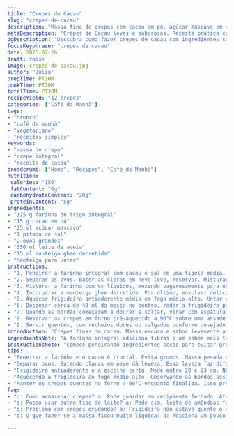```yaml
---
title: "Crepes de Cacau"
slug: "crepes-de-cacau"
description: "Massa fina de crepes com cacau em pó, açúcar mascavo em vez de refinado e leite de aveia para dar leveza e um toque diferente. Farinha integral leva mais fibra. A manteiga ghee substitui o óleo vegetal. Rendimento para 12 crepes, textura mais macia e sabor tostado. Refeição vegetariana, sem frutos secos. Preparo e cozimento ajustados para menos tempo total. Receita prática para brunch ou café da manhã reforçado, combinando ingredientes simples, porém com um twist único."
metaDescription: "Crepes de Cacau leves e saborosos. Receita prática com ingredientes saudáveis, ideal para brunch ou café da manhã."
ogDescription: "Descubra como fazer crepes de cacau com ingredientes saudáveis e fáceis. Perfeitos para um brunch ou café da manhã equilibrado."
focusKeyphrase: "crepes de cacau"
date: 2025-07-26
draft: false
image: crepes-de-cacau.jpg
author: "Julia"
prepTime: PT10M
cookTime: PT20M
totalTime: PT30M
recipeYield: "12 crepes"
categories: ["Café da Manhã"]
tags:
- "brunch"
- "café da manhã"
- "vegetariano"
- "receitas simples"
keywords:
- "massa de crepe"
- "crepe integral"
- "receita de cacau"
breadcrumb: ["Home", "Recipes", "Café da Manhã"]
nutrition: 
 calories: "150"
 fatContent: "6g"
 carbohydrateContent: "20g"
 proteinContent: "5g"
ingredients:
- "125 g farinha de trigo integral"
- "15 g cacau em pó"
- "25 ml açúcar mascavo"
- "1 pitada de sal"
- "2 ovos grandes"
- "350 ml leite de aveia"
- "15 ml manteiga ghee derretida"
- "Manteiga para untar"
instructions:
- "1. Peneirar a farinha integral com cacau e sal em uma tigela média. Misturar o açúcar mascavo com uma colher, evitando grumos."
- "2. Separar os ovos. Bater as claras em neve leve, reservar. Misturar as gemas com metade do leite de aveia até incorporarem bem."
- "3. Misturar a farinha com os líquidos, mexendo vagarosamente para não endurecer. Adicionar o restante do leite devagar, mexendo até massa uniforme, sem bolhas grandes."
- "4. Incorporar a manteiga ghee derretida. Por último, envolver delicadamente as claras em neve para deixar a massa leve e aerada."
- "5. Aquecer frigideira antiaderente média em fogo médio-alto. Untar com manteiga usando pincel ou papel toalha."
- "6. Despejar cerca de 40 ml da massa no centro, rodar a frigideira para espalhar fininho, cobrir todo o fundo."
- "7. Quando as bordas começarem a dourar e soltar, virar com espátula fina. Cozinhar do outro lado 8 segundos. Retirar."
- "8. Reservar as crepes em forno pré-aquecido a 90°C sobre uma assadeira, assim mantém aquecidas enquanto faz o restante."
- "9. Servir quentes, com recheios doces ou salgados conforme desejado."
introduction: "Crepes finas de cacau. Massa escura e sabor levemente amargo. Sem farinha branca, só integral. Leite de aveia pra suavizar e dar cremosidade vegetal. Trocar o açúcar refinado por mascavo muda o sabor, traz um aroma mais caramelizado. Manteiga ghee substitui o óleo tradicional, deixa o gosto mais amanteigado e cozinha melhor. A textura fica leve, quase aerada, graças às claras batidas por último. O modo de preparo mexe com a técnica, batendo separados os ovos para garantir leveza na massa. Na frigideira, o segredo é untar bem e espalhar a massa fininha, rodando para cobrir tudo. O tempo curto de cozimento evita que o crepe fique duro. O forno baixo mantém quentinhas até todas as crepes ficarem prontas pra mesa."
ingredientsNote: "A farinha integral adiciona fibras e um sabor mais terroso, diferente da farinha branca comum; dispensar não é opção para esse toque rústico no prato. O cacau em pó precisa ser puro, sem açúcar, para não interferir na doçura. O açúcar mascavo, ao contrário do branco, ajuda a deixar a massa mais úmida e com sabor mais profundo. O leite de aveia, uma alternativa veg-friendly, confere leveza e suavidade; pode substituir o leite comum sem perder textura. A manteiga ghee oferece melhor ponto de fumaça que o óleo vegetal, evitando queimar rápido e acrescentando aroma amanteigado. Untar a frigideira com manteiga pura garante o deslizamento da massa e evita que o crepe grude. Ajustar a temperatura do fogo é essencial para o controle do cozimento: alta demais queima, baixa demais seca."
instructionsNote: "Comece peneirando ingredientes secos para evitar grumos e distribuir uniformemente o cacau pelo crepe. Separe os ovos, bata as claras em neve para dar leveza à massa, isso cria bolhas de ar que fazem os crepes mais macios. Misture com calma os líquidos, incorporando lentamente para não formar grumos ou desenvolver demais o glúten. Use uma frigideira antiaderente de 20-23cm para manter o controle da espessura do crepe. Untar com manteiga ajuda o crepe a desgrudar e a dourar levemente, mas use pouco para evitar excesso de gordura na massa. O tempo de cozimento deve ser de 30-40 segundos por lado; o crepe deve estar firme mas flexível para não rasgar. Guarde em forno baixo para manter a temperatura e evitar que ressequem ou esfriem enquanto prepara o restante. Sirva com recheios frescos, doces ou salgados, conforme seu desejo."
tips:
- "Peneirar a farinha e o cacau é crucial. Evita grumos. Massa pesada não é legal. Sal, açúcar e cacau secos juntos. Misture bem com colher. Grosseiro não serve. A textura fininha é o objetivo."
- "Separar ovos. Batendo claras em neve dá leveza. Essa leveza faz diferença. Gemas misturadas ao leite, vai devagar. Não apressa. Mistura precisa ficar homogênea, mas não exagera no mexer. Variações no glúten vão afetar o resultado."
- "Frigideira antiaderente é a escolha certa. Mede entre 20 e 23 cm. Não esqueça de untar. Manteiga é o segredo para deslizar sem grudar. Um pincel ou papel toalha ajuda. Excesso de manteiga? Pior ainda."
- "Aquecendo a frigideira ao fogo médio-alto. Observando as bordas assim que começam a dourar. Virar com espátula fina, gentil. Dois lados precisam dourar, mas não passar do tempo. 30 a 40 segundos para cada lado na média."
- "Manter os crepes quentes no forno a 90°C enquanto finaliza. Isso preserva a temperatura. Não ressecar. Recheios podem ser variados. Doce ou salgado, depende do gosto. Inovar é a chave."
faq:
- "q: Como armazenar crepes? a: Pode guardar em recipiente fechado. Até duas horas fora da geladeira. Ou no congelador por até um mês. Descongelar naturalmente. Reaqueça na frigideira ou no forno."
- "q: Posso usar outro tipo de leite? a: Pode sim, leite de amêndoas funciona bem. Mas é preciso experimentar. Cada leite tem características diferentes. O ponto de cremosidade varia."
- "q: Problema com crepes grudando? a: Frigideira não estava quente o suficiente. Ou não untou bem. Temperatura correta é essencial. Manteiga também ajuda a criar uma crosta."
- "q: O que fazer se a massa ficou muito líquida? a: Adiciona um pouco mais de farinha de trigo integral. Isso ajuda a dar consistência. E não esquece de misturar bem para não ficar grumoso."

---
```

